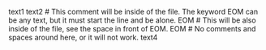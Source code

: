 text1
text2 # This comment will be inside of the file.
The keyword EOM can be any text, but it must start the line and be alone.
 EOM # This will be also inside of the file, see the space in front of EOM.
EOM # No comments and spaces around here, or it will not work.
text4 
